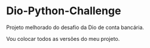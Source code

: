 # Dio-Python-Challenge
Projeto melhorado do desafio da Dio de conta bancária.

Vou colocar todos as versões do meu projeto.
